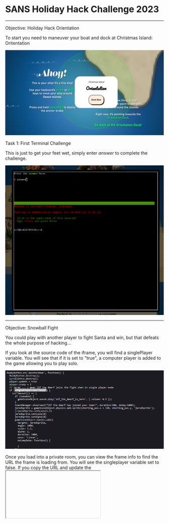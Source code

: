 # SANS Holiday Hack Challenge 2023

---

Objective: Holiday Hack Orientation

To start you need to maneuver your boat and dock at Christmas Island: Oritentation

![Picture of boat at sea heading towards Orientation Island](/docs/assets/images/Dock.png)

Task 1: First Terminal Challenge

This is just to get your feet wet, simply enter *answer* to complete the challenge.

![](/docs/assets/images/Orientation.png)

---

Objective: Snowball Fight

You could play with another player to fight Santa and win, but that defeats the whole purpose of hacking...

If you look at the source code of the iframe, you will find a singlePlayer variable. You will see that if it is set to "true", a computer player is added to the game allowing you to play solo. 

![](/docs/assets/images/SinglePlayer.png)

Once you load into a private room, you can view the frame info to find the URL the frame is loading from. You will see the singleplayer variable set to false. If you copy the URL and update the <iframe> tag in Inspect with that URL and setting that variable to "true" it will load a single player game. 

Once you defeat Santa, you achieve GLORY!

![](/docs/assets/images/VICTORY.png)

However... why stop there?! You can also use the console once the game is started to alter other variables such as snowballDmg, playersVelocity, santaThrowDelay and more. There's many ways to make this challenge more fun. Pelting elves with no damage taken, who doesn't enjoy that?!

![](/docs/assets/images/Variables.png)

---

Objective: Linux 101

Task 1: Perform a directory listing of your home directory to find a troll and retrieve a present!

Answer: *ls*

Task 2: Now find the troll inside the troll.

Answer: *cat troll 19315479765589239*

Task 3: Great, now remove the troll in your home directory.

Answer: *rm troll 19315479765589239*

Task 4: Print the present working directory using a command.

Answer: *pwd*

Task 5: Good job but it looks like another troll hid itself in your home directory. Find the hidden troll!

Use ls -la to reveal hidden files

Answer: *cat .troll_5074624024543078*

Task 6: Excellent, now find the troll in your command history.

Answer: *history*

Task 7: Find the troll in your environment variables.

Answer: *env*

Task 8: Next, head into the workshop.

Answer: *cd workshop*

Task 9: A troll is hiding in one of the workshop toolboxes. Use "grep" while ignoring case to find which toolbox the troll is in.

Answer: *grep -ri "troll"*

Task 10: 

chmod +x present engine to make the file executable

Answer: *./present engine*

Task 11: Trolls have blown the fuses in /home/elf/workshop/electrical. cd into electrical and rename blown_fuse0 to fuse0.

Change to the proper directory using cd

Answer: *mv blown fuse0 fuse0*

Task 12:  Now, make a symbolic link (symlink) named fuse1 that points to fuse0

Answer: *ln -s fuse0 fuse1*

Task 13: Make a copy of fuse1 named fuse2.

Answer: *cp fuse1 fuse2*

Task 14: We need to make sure trolls don't come back. Add the characters "TROLL_REPELLENT" into the file fuse2

Answer: *echo "TROLL_REPELLENT" > fuse2*

Task 15: Find the troll somewhere in /opt/troll_den.

Answer: *find /opt/troll_den/ -iname "troll*"*

 Task 16: Find the file somewhere in /opt/troll_den that is owned by the user troll.

Answer: *find /opt/troll_den/ -user "troll"*

Task 17: Find the file created by trolls that is greater than 108 kilobytes and less than 110 kilobytes located somewhere in /opt/troll_den.

Answer: *find /opt/troll_den/ -size +108k -size -110k*

Task 18: List running processes to find another troll

Answer: *ps aux*

Task 19: The 14516_troll process is listening on a TCP port. Use a command to have the only listening port display to the screen.

Answer: *netstat -l*

Task 20: The service listening on port 54321 is an HTTP server. Interact with this server to retrieve the last troll.

Answer: *curl 0.0.0.0:54321*

Task 21: Your final task is to stop the 14516_troll process to collect the remaining presents.

Answer: *kill 12771*

---

Objective: Reportinator

---

Objective: Azure 101

Task 1: You may not know this but the Azure cli help messages are very easy to access. First, try typing:
$ az help | less

Answer: *az help | less*

Task 2: Next, you've already been configured with credentials. Use 'az' and your 'account' to 'show' your current details and make sure to pipe to less ( | less )

Answer: *az account show | less*

![]()

Task 3: Excellent! Now get a list of resource groups in Azure.
For more information:
https://learn.microsoft.com/en-us/cli/azure/group?view=azure-cli-latest

Answer: *az group list*

![](/docs/assets/images/azgroup.png)

Task 4: Ok, now use one of the resource groups to get a list of function apps. For more information:
https://learn.microsoft.com/en-us/cli/azure/functionapp?view=azure-cli-latest
Note: Some of the information returned from this command relates to other cloud assets used by Santa and his elves.

Answer: *az functionapp list -g "northpole-rg1"*

You could've also used northpole-rg2 here. This also revealed an interesting URL: https://northpole-ssh-certs-fa.azurewebsites.net/api/create-cert?code=candy-cane-twirl

![](/docs/assets/images/azfunctionapp.png)

Task 5: Find a way to list the only VM in one of the resource groups you have access to.
For more information:
https://learn.microsoft.com/en-us/cli/azure/vm?view=azure-cli-latest

Answer: *az vm list -g "northpole-rg2"*

![](/docs/assets/images/azvms.png)

Task 6: Find a way to invoke a run-command against the only Virtual Machine (VM) so you can RunShellScript and get a directory listing to reveal a file on the Azure VM.
For more information:
https://learn.microsoft.com/en-us/cli/azure/vm/run-command?view=azure-cli-latest#az-vm-run-command-invoke

Answer: az vm run-command invoke -g northpole-rg2 -n NP-VM1 --command-id RunShellScript --scripts "ls"

![](/docs/assets/images/azls.png)

---

Objective: Elf Hunt

After reading about JSON Web Tokens (JWTs), I learned about a flaw to force the server to accept a token with no signature present. I found a cookie that appeared to be the JWT for Elf Hunt called "ElfHunt_JWT". The JWT was already flawed since the "alg" parameter was set to none, which made my job easier. I simply had to decode the cookie using CyberChef. It took a few tries messing around with the speed until the elves were just fast enough...

Original Cookie: eyJhbGciOiJub25lIiwidHlwIjoiSldUIn0.eyJzcGVlZCI6LTUwMH0. 

Decoded Original: {"alg":"none","typ":"JWT"}>{"speed":-500}>

Answer: I ended up finding that -50 was a good speed. I replaced the cookie in my session with my new base64 encoded speed variable. The full cookie value became *eyJhbGciOiJub25lIiwidHlwIjoiSldUIn0.eyJzcGVlZCI6LTUwfT4.*

GLORY:

![](/docs/assets/images/elfhunt.png)

---

Objective: Certificate SSHenanigans

Domain: **ssh-server-vm.santaworkshopgeeseislands.org** 

Account: **monitor**

Goal: **access TODO list**

---

Objective: Faster Lock Combination

When applying tension to the shackle and turning the dial clockwise, the number that the lock repeatedly hangs on is the sticky number. 

Sticky Number: 20

When applying heavy tension to the shackle and turning the lock counter clockwise, the numbers we are looking for will sit between two half numbers and will be between 0-11

Guess Number 1: 0

Guess Number 2: 3

First Digit: Sticky Number + 5 = ***25***

Third Digit: 13  OR 33, 13 feels more loose when applying tension to the shackle so we can eliminate 33 as an option

Third Digit Process: 

First Digit/4 = 6 with remainder of 1

Guess Numbers: 0 & 3

0    10    20   30

3    13    23    33

13/4 = 4 with remainder of 1 & 33/4 = 8 with remainder of 1

Second Digit Process:

First Row Below: Remainder + 2  = 3

Add 8 to it 4 times, exceeding 39 resets to 0

Second Row Below: remainder + 2 + 4 = 7

Add 8 to it 4 times, exceeding 39 resets to 0

3    ~~11~~    19    27    35

7    ~~15~~     23    31    39

The second and third digit on the lock cannot be within 2 digits of eachother, we can eliminate 15 & 17 from our second digit guesses. 

After trying the 8 options, our true combination is: 25, 39, 13!

If you want to "hack" the challenge instead, you can look at the javascript variables in the iframe to reveal the combination for your session. The variable that holds the combination is: lock_numbers

![]()

You can also edit the lock combination that the game is looking for if you'd like. This just makes it faster to solve the combo :D 

![]()

---

Objective: Phish Detection Agency

Valid SPF: 

| Domain           | Type | Value                               |
| ---------------- | ---- | ----------------------------------- |
| geeseislands.com | TXT  | v=spf1 a:mail.geeseislands.com -all |

Valid DKIM:

| Domain           | Type | Value                                                                                                                                                                                                                                  |
| ---------------- | ---- | -------------------------------------------------------------------------------------------------------------------------------------------------------------------------------------------------------------------------------------- |
| geeseislands.com | TXT  | v=DKIM1;t=s;p=MIGfMA0GCSqGSIb3DQEBAQUAA4GNADCBiQKBgQDjtqsLqwecFGF7AmP+Siln86O1v9NOKJw4ZsEHDV5fo0Vjj0qNPyyARKSkDmnIKjnzLGUUQO31Fr+vdZU61IaI9/ZD39WJKaAeX96uQ65mRQqqPVYxPLN5OvuFRmIHJ/TgOkD6z5/7VM7Zs1kw5Qnl04FmOLwWd00D+uNZnj8TCwIDAQAB |

Valid DMARC:

| Domain           | Type | Value                                                                  |
| ---------------- | ---- | ---------------------------------------------------------------------- |
| geeseislands.com | TXT  | v=DMARC1; p=reject; pct=100; rua=mailto:dmarc-reports@geeseislands.com |

In this challenge we had to weed through all the emails in the Inbox along with those that were already in the Phishing folder to determine if ChatNPT properly assessed the emails. The key piecees to look at in the email headers displayed was:

Return-Path - if the return path was not for emailaddress@geeseislands.com the email should be marked as malicious, as all mail is expected to be from that domain in this challenge

DMARC - if this value is set to "Fail", you can assume phishing in this challenge

DKIM-Signature - if the domain value (d=) in the signature is not geeseislands.com, you can assume it is a phishing email OR if this is just showing "Invalid"

Recieved - If the received field is from a different domain than the expected sender of geeseislands.com, you can assume it is a phishing email

Phish email example 1:

![](/docs/assets/images/phish1.png)

Phish email example 2:

![](/docs/assets/images/phish2.png)

Valid email example 1:

![](/docs/assets/images/valid1.png)

GLORY:

![](/docs/assets/images/acedetect.png)

---

Objective: Na'an

If you cover both the numerical low (0) and high (9) and use NaN as one of the options, the other numbers you place do not matter. The evaluation will fail in your favor. As long as you cover the extremes, NaN will be seen as winner for both min and max due to the python evaluation error. 

GLORY:

![](/docs/assets/images/nan.png)

---

Operation: Kusto Detective

Onboarding: How many craftperson elves are using laptops?

![](/docs/assets/images/kd1.png)

Answer: *25*

Case 1: Welcome to Operation Giftwrap: Defending the Geese Island network

Question 1: What is the email address of the employee who received this phishing email?

![](/docs/assets/images/kd2.png)

Answer: *alabaster_snowball@santaworkshopgeeseislands.org*

Question 2: What is the email address that was used to send this spear phishing email?

![](/docs/assets/images/kd3.png)

Answer: *cwombley@gmail.com*

Question 3: What was the subject line used in the spear phishing email?

![](/docs/assets/images/kd4.png)

Answer: *[EXTERNAL] Invoice foir reindeer food past due*

Case 2: Someone got phished! Let's dig deeper on the victim...

Question 1: What is the role of our victim in the organization?

![](/docs/assets/images/kd5.png)

Answer: *Head Elf*

Question 2: What is the hostname of the victim's machine?

![](/docs/assets/images/kd6.png)

Answer: *Y1US-DESKTOP*

Question 3: What is the source IP linked to the victim?

![](/docs/assets/images/kd7.png)

Answer: *10.10.0.4*

Case 3: That's not good. What happened next?

Question 1: What time did Alabaster click on the malicious link? Make sure to copy the exact timestamp from the logs!

![](/docs/assets/images/kd8.png)

Answer: *2023-12-02T10:12:42Z*

Question 2: What file is dropped to Alabaster's machine shortly after he downloads the malicious file?

![](/docs/assets/images/kd9.png)

Answer: *giftwrap.exe*

Case 4: A compromised host! Time for a deep dive.

Question 1: The attacker created an reverse tunnel connection with the compromised machine. What IP was the connection forwarded to?

![](/docs/assets/images/kd10.png)

Answer: *113.37.9.17*

Question 2: What is the timestamp when the attackers enumerated network shares on the machine?

![](/docs/assets/images/kd11.png)

Answer: *2023-12-02 16:51:44.0000000*

Question 3: What was the hostname of the system the attacker moved laterally to?

![](/docs/assets/images/kd12.png)

Answer: *NorthPolefileshare*

Case 5: A hidden message

Question 1: When was the attacker's first base64 encoded PowerShell command executed on Alabaster's machine?

![](/docs/assets/images/kd13.png)

Answer: *2023-12-24 16:07:47.0000000*

Question 2: What was the name of the file the attacker copied from the fileshare? (This might require some additional decoding)

We can check out the first encoded powershell command after the attacker accessed the fileshare.

![](/docs/assets/images/kd14.png)

After base64 decoding, we can see that this is also reversed. We can use the reverse() command to assist here and reveal the answer.

![](/docs/assets/images/kd15.png)

Answer: *NaughtyNiceList.txt*

Question 3: The attacker has likely exfiltrated data from the file share. What domain name was the data exfiltrated to?

We can review the next powershell command after the file was copied. 

![](/docs/assets/images/kd16.png)

After base64 decoding, we can see that this command is also encoded in decimal. We need to convert this to ASCII for it to be easily legible.

![](/docs/assets/images/kd17.png)

I used: [charcode encoder-decoder](https://codepen.io/HerbertAnchovy/pen/XLzdYr) to decode the char decimal into ASCII, which revealed our answer.

![](/docs/assets/images/kd18.png)

Answer: *giftbox.com*

Case 6: The final step!

Question 1: What is the name of the executable the attackers used in the final malicious command?

![](/docs/assets/images/kd20.png)

Answer: *downwithsanta.exe*

Question 2: What was the command line flag used alongside this executable?

We can use the same decoded powershell to find the answer for this question.

![](/docs/assets/images/kd20.png)

Answer: *--wipeall*

HHC23 Badge Answer

After completing all the cases, you are presented with one final encoded command: 

```javascript
print base64_decode_tostring('QmV3YXJlIHRoZSBDdWJlIHRoYXQgV29tYmxlcw==')
```

![](/docs/assets/images/kd21.png)

We can put 

```javascript
Beware the Cube that Wombles
```

into our badge on HHC23 to achieve GLORY!

---

Objective: Game Cartridges: Vol 1

For this game, the goal is to move pixels of the QR code back to their correct place. There are 7 pixels out of place. As you send music notes through misplaced pixels they'll flash, make music, and a flashing square will appear where it shoud go. You simply push your character against the block to move it, you cannot pull a block or push.

Known controls:

- arrows keys to move around

- (e) = a on the gameboy

- (r) = b on the gameboy, for this game it shoots out the music notes

If you look in the js/script.js file, you can find some additional controls that are unlisted.

```javascript
  bindKeys() {
    this.keyFuncs = {
      Backspace: this.keyRewind.bind(this),
      " ": this.keyPause.bind(this),
      "[": this.keyPrevPalette.bind(this),
      "]": this.keyNextPalette.bind(this),
    };
```

In the order shown, these allow you to:

- Rewind the game, if you push a block to the wrong place simply hold Backspace and it will rewind time!

- "Space", if you push spacebar it will pause the game

- Return to the previous color palette for the game

- Proceed to the next color palette for the game

Once all pixels are in their correct location (Be careful with the last one! You need to travel some distance to get it to its proper home!) the game will reveal the full QR code. 

![](/docs/assets/images/gcv1.png)



This QR code is linked to 

```javascript
8bitelf.com
```

Visiting the website reveals the flag to plug into your badge. To achieve glory enter

```javascript
santaconfusedgivingplanetsqrcode
```

into your badge

---
